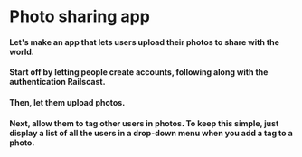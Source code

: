 # Photo sharing app
#### Let's make an app that lets users upload their photos to share with the world.

#### Start off by letting people create accounts, following along with the authentication Railscast.

#### Then, let them upload photos.

#### Next, allow them to tag other users in photos. To keep this simple, just display a list of all the users in a drop-down menu when you add a tag to a photo.
